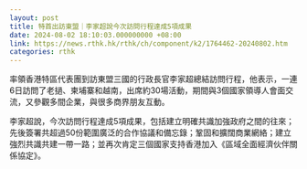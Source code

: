 ```yaml
---
layout: post
title: 特首出訪東盟｜李家超說今次訪問行程達成5項成果
date: 2024-08-02 18:10:03.000000000 +08:00
link: https://news.rthk.hk/rthk/ch/component/k2/1764462-20240802.htm
categories: rthk
---
```


率領香港特區代表團到訪東盟三國的行政長官李家超總結訪問行程，他表示，一連6日訪問了老撾、柬埔寨和越南，出席約30場活動，期間與3個國家領導人會面交流，又參觀多間企業，與很多商界朋友互動。

李家超說，今次訪問行程達成5項成果，包括建立明確共識加強政府之間的往來；先後簽署共超過50份範圍廣泛的合作協議和備忘錄；鞏固和擴闊商業網絡；建立強烈共識共建一帶一路；並再次肯定三個國家支持香港加入《區域全面經濟伙伴關係協定》。
